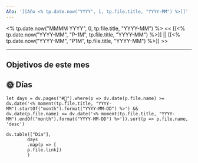 ```yaml
---
Año: '[[Año <% tp.date.now("YYYY", 1, tp.file.title, "YYYY-MM") %>]]'
---
```

<% tp.date.now("MMMM YYYY", 0, tp.file.title, "YYYY-MM") %>
<< [[<% tp.date.now("YYYY-MM", "P-1M", tp.file.title, "YYYY-MM") %>]] || [[<% tp.date.now("YYYY-MM", "P1M", tp.file.title, "YYYY-MM") %>]] >>
***
## Objetivos de este mes

## 🌞 Días
```dataviewjs
let days = dv.pages("#📖").where(p => dv.date(p.file.name) >= dv.date('<% moment(tp.file.title, "YYYY-MM").startOf("month").format("YYYY-MM-DD") %>') && dv.date(p.file.name) <= dv.date('<% moment(tp.file.title, "YYYY-MM").endOf("month").format("YYYY-MM-DD") %>')).sort(p => p.file.name, 'desc')

dv.table(["Día"],
		days
		.map(p => [
		p.file.link])
		)
```